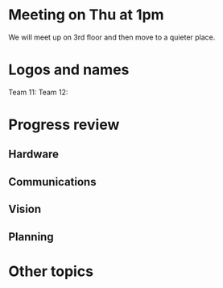 # Meeting on Thu at 1pm
We will meet up on 3rd floor and then move to a quieter place.

# Logos and names
Team 11: 
Team 12:

# Progress review
## Hardware

## Communications

## Vision

## Planning

# Other topics